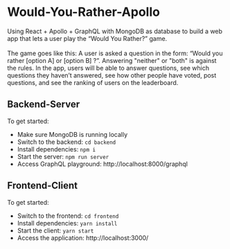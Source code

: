 # Would-You-Rather-Apollo

Using React + Apollo + GraphQL with MongoDB as database to build a web app that lets a user play the “Would You Rather?” game.<br /><br />
The game goes like this: A user is asked a question in the form: “Would you rather [option A] or [option B] ?”. Answering "neither" or "both" is against the rules. In the app, users will be able to answer questions, see which questions they haven’t answered, see how other people have voted, post questions, and see the ranking of users on the leaderboard.

## Backend-Server

To get started:
* Make sure MongoDB is running locally
* Switch to the backend: `cd backend`
* Install dependencies: `npm i`
* Start the server: `npm run server`
* Access GraphQL playground: http://localhost:8000/graphql

## Frontend-Client

To get started:
* Switch to the frontend: `cd frontend`
* Install dependencies: `yarn install`
* Start the client: `yarn start`
* Access the application: http://localhost:3000/
